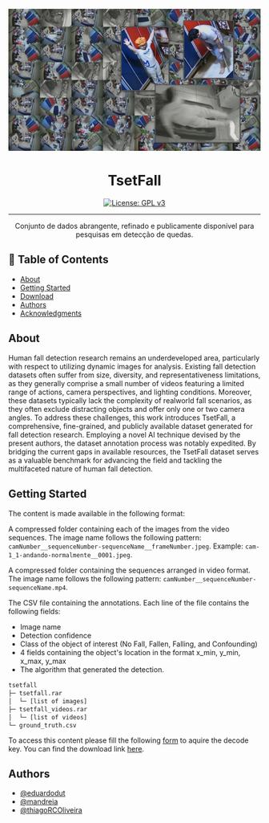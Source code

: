 <p align="center">
  <a href="" rel="noopener">
 <img src="img/header.jpg" alt="Project logo"></a>
</p>

<h1 align="center">TsetFall</h1>

<div align="center">

<!-- [![Status](https://img.shields.io/badge/status-active-success.svg)]()
[![GitHub Issues](https://img.shields.io/github/issues/kylelobo/The-Documentation-Compendium.svg)](https://github.com/kylelobo/The-Documentation-Compendium/issues)
[![GitHub Pull Requests](https://img.shields.io/github/issues-pr/kylelobo/The-Documentation-Compendium.svg)](https://github.com/kylelobo/The-Documentation-Compendium/pulls) -->
[![License: GPL v3](https://img.shields.io/badge/License-GPLv3-blue.svg)](/LICENSE)

</div>

---

<p align="center"> Conjunto de dados abrangente, refinado e publicamente disponível para pesquisas em detecção de quedas. 
    <br> 
</p>

## 📝 Table of Contents

- [About](#about)
- [Getting Started](#getting_started)
- [Download](#download)
- [Authors](#authors)
- [Acknowledgments](#acknowledgement)

## About <a name = "about"></a>

Human fall detection research remains an underdeveloped
area, particularly with respect to utilizing dynamic
images for analysis. Existing fall detection datasets often suffer
from size, diversity, and representativeness limitations, as they
generally comprise a small number of videos featuring a limited
range of actions, camera perspectives, and lighting conditions.
Moreover, these datasets typically lack the complexity of realworld
fall scenarios, as they often exclude distracting objects and
offer only one or two camera angles. To address these challenges,
this work introduces TsetFall, a comprehensive, fine-grained, and
publicly available dataset generated for fall detection research.
Employing a novel AI technique devised by the present authors,
the dataset annotation process was notably expedited. By bridging
the current gaps in available resources, the TsetFall dataset
serves as a valuable benchmark for advancing the field and
tackling the multifaceted nature of human fall detection.

## Getting Started <a name = "getting_started"></a>


The content is made available in the following format:

A compressed folder containing each of the images from the video sequences. The image name follows the following pattern: `camNumber__sequenceNumber-sequenceName__frameNumber.jpeg`. Example: `cam-1_1-andando-normalmente__0001.jpeg`.

A compressed folder containing the sequences arranged in video format. The image name follows the following pattern: `camNumber__sequenceNumber-sequenceName.mp4`.

The CSV file containing the annotations. Each line of the file contains the following fields:

  - Image name
  - Detection confidence
  - Class of the object of interest (No Fall, Fallen, Falling, and Confounding)
  - 4 fields containing the object's location in the format x_min, y_min, x_max, y_max
  - The algorithm that generated the detection.
```
tsetfall
├─ tsetfall.rar
│  └─ [list of images]
├─ tsetfall_videos.rar
│  └─ [list of videos]
└─ ground_truth.csv 
```
To access this content please fill the following [form](https://forms.gle/fxcDziZSrp4zL9Uc6) to aquire the decode key. You can find the download link [here](https://mega.nz/folder/u9dynToD).

## Authors <a name = "authors"></a>

- [@eduardodut](https://github.com/eduardodut)
- [@mandreia](https://github.com/mandreia)
- [@thiagoRCOliveira](https://github.com/thiagoRCOliveira)

<!-- ## 🎉 Acknowledgements <a name = "acknowledgement"></a>

- Hat tip to anyone whose code was used
- Inspiration
- References -->

